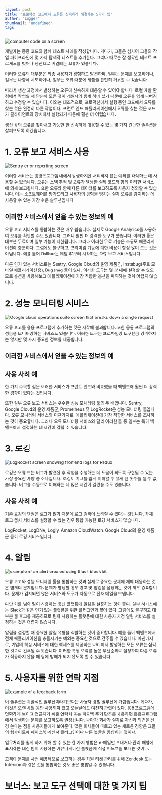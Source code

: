 ```yaml
---
layout: post
title: "프로덕션 코드에서 오류를 신속하게 해결하는 5가지 팁"
author: "Logger"
thumbnail: "undefined"
tags: 
---
```



![computer code on a screen](https://miro.medium.com/max/2000/0*JBUchEJfJtq7ND4X)

개발자는 종종 코드와 함께 테스트 사례를 작성합니다. 게다가, 그들은 심지어 그들의 작업 파이프라인에 몇 가지 탐색적 테스트를 추가한다. 그러나 때로는 잘 생각한 테스트 프로세스를 벗어나 생산으로 귀결되는 오류가 있습니다.

이러한 오류의 대부분은 최종 사용자가 경험하고 발견하며, 일부는 문제를 보고하거나, 일부는 나중에 시도하거나, 일부는 오류 때문에 제품을 완전히 거부할 수 있습니다.

따라서 생산 과정에서 발생하는 오류에 신속하게 대응할 수 있어야 합니다. 로컬 개발 환경에서 작업할 때 단순히 모든 것이 개발자의 통제 하에 있기 때문에 오류를 쉽게 디버깅하고 수정할 수 있습니다. 이와는 대조적으로, 프로덕션에서 실행 중인 코드에서 오류를 찾는 것은 완전히 다른 작업이다. 프런트 엔드 애플리케이션에서 오류를 찾는 것은 코드가 클라이언트의 장치에서 실행되기 때문에 훨씬 더 어렵습니다.

생산 상의 오류를 찾아내고 가능한 한 신속하게 대응할 수 있는 몇 가지 간단한 솔루션을 살펴보도록 하겠습니다.

# 1. 오류 보고 서비스 사용

![Sentry error reporting screen](https://miro.medium.com/max/2800/0*2-r1768lndVAbXSa.png)

이러한 서비스는 응용프로그램 내에서 발생하지만 처리되지 않는 예외를 파악하는 데 사용할 수 있습니다. 오류는 스택 추적 및 오류가 발생한 실제 코드와 함께 이러한 서비스에 의해 보고됩니다. 또한 오류와 함께 다른 데이터를 보고하도록 사용자 정의할 수 있습니다. 이는 소프트웨어를 망가뜨리고 사용자의 경험을 망치는 실제 오류를 감지하는 데 사용할 수 있는 가장 쉬운 솔루션입니다.

## 이러한 서비스에서 얻을 수 있는 정보의 예

오류 보고 서비스를 통합하는 것은 매우 쉽습니다. 실제로 Google Analytics를 사용하여 오류를 확인할 수도 있습니다. 그러나 훨씬 더 강력한 도구가 있습니다. 이러한 툴은 대부분 무료이며 일부 기능이 제한됩니다. 그러나 이러한 무료 기능은 소규모 애플리케이션에 충분하다. 그럼에도 불구하고, 프리미엄 기능에 대한 비용이 항상 많이 드는 것은 아닙니다. 예를 들어 Rollbar는 매달 $1부터 시작하는 오류 보고 서비스입니다.

다른 인기 있는 서비스로는 Sentry, Google Cloud의 운영 제품군, Instabug(주로 모바일 애플리케이션용), Bugsnag 등이 있다. 이러한 도구는 몇 분 내에 설정할 수 있으므로 옵션을 사용해보고 애플리케이션에 가장 적합한 옵션을 파악하는 것이 어렵지 않습니다.

# 2. 성능 모니터링 서비스

![Google cloud operations suite screen that breaks down a single request](https://miro.medium.com/max/2800/0*OIiw12pfQ7l_KF63.png)

오류 보고를 응용 프로그램에 추가하는 것은 시작에 불과합니다. 또한 응용 프로그램의 성능을 모니터링하는 서비스도 있습니다. 이러한 도구는 프로파일링 도구만큼 강력하지는 않지만 몇 가지 중요한 정보를 제공합니다.

## 이러한 서비스에서 얻을 수 있는 정보의 예

## 사용 사례 예

한 가지 주목할 점은 이러한 서비스가 프런트 엔드와 비교했을 때 백엔드에 훨씬 더 강력한 경향이 있다는 것입니다.

또한 일부 오류 보고 서비스는 우수한 성능 모니터링 툴의 두 배입니다. Sentry, Google Cloud의 운영 제품군, Prometheus 및 LogRocket은 성능 모니터링 툴입니다. 오류 모니터링 서비스와 마찬가지로, 애플리케이션에 가장 적합한 서비스를 조사하는 것이 중요합니다. 그러나 오류 모니터링 서비스와 달리 이러한 툴 중 일부는 특히 백엔드에서 설정하는 데 시간이 걸릴 수 있습니다.

# 3. 로깅

![LogRocket screen showing frontend logs for Redux](https://miro.medium.com/max/1716/0*p_Y9t5T_QS7i-uNn.png)

로깅은 오류 또는 버그가 발견된 후 작업을 수행하는 데 도움이 되도록 구현될 수 있는 가장 중요한 사항 중 하나입니다. 로깅이 버그를 쉽게 이해할 수 있게 된 횟수를 셀 수 없습니다. 버그를 수동으로 이해하는 데 많은 시간이 걸렸을 수도 있습니다.

## 사용 사례 예

기존 로깅의 단점은 로그가 많기 때문에 로그 검색이 느려질 수 있다는 것입니다. 자체 로그 캡처 서비스를 설정할 수 없는 경우 통합 가능한 로깅 서비스가 많습니다.

LogRocket, LogDNA, Logly, Amazon CloudWatch, Google Cloud의 운영 제품군 등이 로깅 서비스입니다.

# 4. 알림

![example of an alert created using Slack block kit](https://miro.medium.com/max/1298/1*NbLXbb1COnf2xUvTa3ybQQ.png)

오류 보고와 성능 모니터링 툴을 통합하는 것과 실제로 중요한 문제에 제때 대응하는 것은 별개의 문제입니다. 문제가 발생할 경우 경고 및 알림을 설정하는 것이 매우 중요합니다. 문제가 감지되면 많은 서비스와 도구가 자동으로 전자 메일을 보냅니다.

다만 이를 넘어 팀이 사용하는 통신 플랫폼에 알림을 설정하는 것이 좋다. 일부 서비스에는 Slack과 같은 인기 있는 플랫폼을 위한 플러그인과 봇이 있다. 그럼에도 불구하고 대부분 웹 후크를 제공하므로 팀이 사용하는 플랫폼에 대한 사용자 지정 알림 서비스를 설정하는 것은 어렵지 않습니다.

알림을 설정할 때 중요한 알림 유형을 식별하는 것이 중요합니다. 예를 들어 백엔드에서 전체 애플리케이션을 충돌시키는 예외는 중요한 것으로 간주될 수 있습니다. 마찬가지로, 기업의 핵심 서비스에 대한 액세스를 제공하는 URL에서 발생하는 모든 오류는 심각한 것으로 간주될 수 있습니다. 이러한 특정 오류를 높은 우선순위로 설정하여 다른 오류가 작동하지 않을 때 팀에 방해가 되지 않도록 할 수 있습니다.

# 5. 사용자를 위한 연락 지점

![example of a feedback form](https://miro.medium.com/max/1324/0*3qFebYwq-X9rRInw.png)

이 솔루션은 기술적인 솔루션이라기보다는 사용자 경험 솔루션에 가깝습니다. 게다가, 이것은 오랜 세월 동안 사용되어 왔고 오늘날에도 여전히 관련이 있다. 응용프로그램에 명확하게 보이고 접근하기 쉬운 연락처 또는 피드백 주기 단추를 사용하면 응용프로그램에서 발생하는 문제를 보고하도록 권장됩니다. 나아가 회사가 실제로 자신과 의견을 신경 쓴다는 점을 사용자들에게 보여준다. 많은 회사들이 따르고 있는 새로운 경향은 그들의 웹사이트에 페이스북 메신저 플러그인이나 다른 봇들을 통합하는 것이다.

업무처리를 쉽게 하기 위해 할 수 있는 한 가지 방법은 e-메일만 보내거나 관리 패널에 표시하는 대신 팀이 사용하는 커뮤니케이션 플랫폼에 직접 피드백을 보내는 것이다.

고객이 문제를 사전 예방적으로 보고하는 경우 지원 티켓 관리를 위해 Zendesk 또는 Intercom과 같은 것을 통합하는 것도 좋은 방법일 수 있습니다.

# 보너스: 보고 도구 선택에 대한 몇 가지 팁
